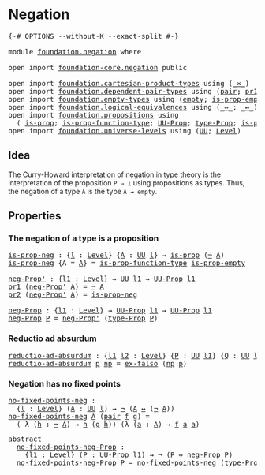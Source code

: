 # Negation

<pre class="Agda"><a id="21" class="Symbol">{-#</a> <a id="25" class="Keyword">OPTIONS</a> <a id="33" class="Pragma">--without-K</a> <a id="45" class="Pragma">--exact-split</a> <a id="59" class="Symbol">#-}</a>

<a id="64" class="Keyword">module</a> <a id="71" href="foundation.negation.html" class="Module">foundation.negation</a> <a id="91" class="Keyword">where</a>

<a id="98" class="Keyword">open</a> <a id="103" class="Keyword">import</a> <a id="110" href="foundation-core.negation.html" class="Module">foundation-core.negation</a> <a id="135" class="Keyword">public</a>

<a id="143" class="Keyword">open</a> <a id="148" class="Keyword">import</a> <a id="155" href="foundation.cartesian-product-types.html" class="Module">foundation.cartesian-product-types</a> <a id="190" class="Keyword">using</a> <a id="196" class="Symbol">(</a><a id="197" href="foundation-core.cartesian-product-types.html#577" class="Function Operator">_×_</a><a id="200" class="Symbol">)</a>
<a id="202" class="Keyword">open</a> <a id="207" class="Keyword">import</a> <a id="214" href="foundation.dependent-pair-types.html" class="Module">foundation.dependent-pair-types</a> <a id="246" class="Keyword">using</a> <a id="252" class="Symbol">(</a><a id="253" href="foundation-core.dependent-pair-types.html#575" class="InductiveConstructor">pair</a><a id="257" class="Symbol">;</a> <a id="259" href="foundation-core.dependent-pair-types.html#592" class="Field">pr1</a><a id="262" class="Symbol">;</a> <a id="264" href="foundation-core.dependent-pair-types.html#604" class="Field">pr2</a><a id="267" class="Symbol">)</a>
<a id="269" class="Keyword">open</a> <a id="274" class="Keyword">import</a> <a id="281" href="foundation.empty-types.html" class="Module">foundation.empty-types</a> <a id="304" class="Keyword">using</a> <a id="310" class="Symbol">(</a><a id="311" href="foundation-core.empty-types.html#1047" class="Datatype">empty</a><a id="316" class="Symbol">;</a> <a id="318" href="foundation-core.empty-types.html#2367" class="Function">is-prop-empty</a><a id="331" class="Symbol">;</a> <a id="333" href="foundation-core.empty-types.html#1150" class="Function">ex-falso</a><a id="341" class="Symbol">)</a>
<a id="343" class="Keyword">open</a> <a id="348" class="Keyword">import</a> <a id="355" href="foundation.logical-equivalences.html" class="Module">foundation.logical-equivalences</a> <a id="387" class="Keyword">using</a> <a id="393" class="Symbol">(</a><a id="394" href="foundation-core.logical-equivalences.html#1025" class="Function Operator">_⇔_</a><a id="397" class="Symbol">;</a> <a id="399" href="foundation-core.logical-equivalences.html#886" class="Function Operator">_↔_</a><a id="402" class="Symbol">)</a>
<a id="404" class="Keyword">open</a> <a id="409" class="Keyword">import</a> <a id="416" href="foundation.propositions.html" class="Module">foundation.propositions</a> <a id="440" class="Keyword">using</a>
  <a id="448" class="Symbol">(</a> <a id="450" href="foundation-core.propositions.html#1246" class="Function">is-prop</a><a id="457" class="Symbol">;</a> <a id="459" href="foundation.propositions.html#3080" class="Function">is-prop-function-type</a><a id="480" class="Symbol">;</a> <a id="482" href="foundation-core.propositions.html#1322" class="Function">UU-Prop</a><a id="489" class="Symbol">;</a> <a id="491" href="foundation-core.propositions.html#1424" class="Function">type-Prop</a><a id="500" class="Symbol">;</a> <a id="502" href="foundation-core.propositions.html#1491" class="Function">is-prop-type-Prop</a><a id="519" class="Symbol">)</a>
<a id="521" class="Keyword">open</a> <a id="526" class="Keyword">import</a> <a id="533" href="foundation.universe-levels.html" class="Module">foundation.universe-levels</a> <a id="560" class="Keyword">using</a> <a id="566" class="Symbol">(</a><a id="567" href="foundation-core.universe-levels.html#222" class="Primitive">UU</a><a id="569" class="Symbol">;</a> <a id="571" href="Agda.Primitive.html#597" class="Postulate">Level</a><a id="576" class="Symbol">)</a>
</pre>
## Idea

The Curry-Howard interpretation of negation in type theory is the interpretation of the proposition `P ⇒ ⊥` using propositions as types. Thus, the negation of a type `A` is the type `A → empty`.

## Properties

### The negation of a type is a proposition

<pre class="Agda"><a id="is-prop-neg"></a><a id="856" href="foundation.negation.html#856" class="Function">is-prop-neg</a> <a id="868" class="Symbol">:</a> <a id="870" class="Symbol">{</a><a id="871" href="foundation.negation.html#871" class="Bound">l</a> <a id="873" class="Symbol">:</a> <a id="875" href="Agda.Primitive.html#597" class="Postulate">Level</a><a id="880" class="Symbol">}</a> <a id="882" class="Symbol">{</a><a id="883" href="foundation.negation.html#883" class="Bound">A</a> <a id="885" class="Symbol">:</a> <a id="887" href="foundation-core.universe-levels.html#222" class="Primitive">UU</a> <a id="890" href="foundation.negation.html#871" class="Bound">l</a><a id="891" class="Symbol">}</a> <a id="893" class="Symbol">→</a> <a id="895" href="foundation-core.propositions.html#1246" class="Function">is-prop</a> <a id="903" class="Symbol">(</a><a id="904" href="foundation-core.negation.html#452" class="Function">¬</a> <a id="906" href="foundation.negation.html#883" class="Bound">A</a><a id="907" class="Symbol">)</a>
<a id="909" href="foundation.negation.html#856" class="Function">is-prop-neg</a> <a id="921" class="Symbol">{</a><a id="922" class="Argument">A</a> <a id="924" class="Symbol">=</a> <a id="926" href="foundation.negation.html#926" class="Bound">A</a><a id="927" class="Symbol">}</a> <a id="929" class="Symbol">=</a> <a id="931" href="foundation.propositions.html#3080" class="Function">is-prop-function-type</a> <a id="953" href="foundation-core.empty-types.html#2367" class="Function">is-prop-empty</a>

<a id="neg-Prop&#39;"></a><a id="968" href="foundation.negation.html#968" class="Function">neg-Prop&#39;</a> <a id="978" class="Symbol">:</a> <a id="980" class="Symbol">{</a><a id="981" href="foundation.negation.html#981" class="Bound">l1</a> <a id="984" class="Symbol">:</a> <a id="986" href="Agda.Primitive.html#597" class="Postulate">Level</a><a id="991" class="Symbol">}</a> <a id="993" class="Symbol">→</a> <a id="995" href="foundation-core.universe-levels.html#222" class="Primitive">UU</a> <a id="998" href="foundation.negation.html#981" class="Bound">l1</a> <a id="1001" class="Symbol">→</a> <a id="1003" href="foundation-core.propositions.html#1322" class="Function">UU-Prop</a> <a id="1011" href="foundation.negation.html#981" class="Bound">l1</a>
<a id="1014" href="foundation-core.dependent-pair-types.html#592" class="Field">pr1</a> <a id="1018" class="Symbol">(</a><a id="1019" href="foundation.negation.html#968" class="Function">neg-Prop&#39;</a> <a id="1029" href="foundation.negation.html#1029" class="Bound">A</a><a id="1030" class="Symbol">)</a> <a id="1032" class="Symbol">=</a> <a id="1034" href="foundation-core.negation.html#452" class="Function">¬</a> <a id="1036" href="foundation.negation.html#1029" class="Bound">A</a>
<a id="1038" href="foundation-core.dependent-pair-types.html#604" class="Field">pr2</a> <a id="1042" class="Symbol">(</a><a id="1043" href="foundation.negation.html#968" class="Function">neg-Prop&#39;</a> <a id="1053" href="foundation.negation.html#1053" class="Bound">A</a><a id="1054" class="Symbol">)</a> <a id="1056" class="Symbol">=</a> <a id="1058" href="foundation.negation.html#856" class="Function">is-prop-neg</a>

<a id="neg-Prop"></a><a id="1071" href="foundation.negation.html#1071" class="Function">neg-Prop</a> <a id="1080" class="Symbol">:</a> <a id="1082" class="Symbol">{</a><a id="1083" href="foundation.negation.html#1083" class="Bound">l1</a> <a id="1086" class="Symbol">:</a> <a id="1088" href="Agda.Primitive.html#597" class="Postulate">Level</a><a id="1093" class="Symbol">}</a> <a id="1095" class="Symbol">→</a> <a id="1097" href="foundation-core.propositions.html#1322" class="Function">UU-Prop</a> <a id="1105" href="foundation.negation.html#1083" class="Bound">l1</a> <a id="1108" class="Symbol">→</a> <a id="1110" href="foundation-core.propositions.html#1322" class="Function">UU-Prop</a> <a id="1118" href="foundation.negation.html#1083" class="Bound">l1</a>
<a id="1121" href="foundation.negation.html#1071" class="Function">neg-Prop</a> <a id="1130" href="foundation.negation.html#1130" class="Bound">P</a> <a id="1132" class="Symbol">=</a> <a id="1134" href="foundation.negation.html#968" class="Function">neg-Prop&#39;</a> <a id="1144" class="Symbol">(</a><a id="1145" href="foundation-core.propositions.html#1424" class="Function">type-Prop</a> <a id="1155" href="foundation.negation.html#1130" class="Bound">P</a><a id="1156" class="Symbol">)</a>
</pre>
### Reductio ad absurdum

<pre class="Agda"><a id="reductio-ad-absurdum"></a><a id="1197" href="foundation.negation.html#1197" class="Function">reductio-ad-absurdum</a> <a id="1218" class="Symbol">:</a> <a id="1220" class="Symbol">{</a><a id="1221" href="foundation.negation.html#1221" class="Bound">l1</a> <a id="1224" href="foundation.negation.html#1224" class="Bound">l2</a> <a id="1227" class="Symbol">:</a> <a id="1229" href="Agda.Primitive.html#597" class="Postulate">Level</a><a id="1234" class="Symbol">}</a> <a id="1236" class="Symbol">{</a><a id="1237" href="foundation.negation.html#1237" class="Bound">P</a> <a id="1239" class="Symbol">:</a> <a id="1241" href="foundation-core.universe-levels.html#222" class="Primitive">UU</a> <a id="1244" href="foundation.negation.html#1221" class="Bound">l1</a><a id="1246" class="Symbol">}</a> <a id="1248" class="Symbol">{</a><a id="1249" href="foundation.negation.html#1249" class="Bound">Q</a> <a id="1251" class="Symbol">:</a> <a id="1253" href="foundation-core.universe-levels.html#222" class="Primitive">UU</a> <a id="1256" href="foundation.negation.html#1224" class="Bound">l2</a><a id="1258" class="Symbol">}</a> <a id="1260" class="Symbol">→</a> <a id="1262" href="foundation.negation.html#1237" class="Bound">P</a> <a id="1264" class="Symbol">→</a> <a id="1266" href="foundation-core.negation.html#452" class="Function">¬</a> <a id="1268" href="foundation.negation.html#1237" class="Bound">P</a> <a id="1270" class="Symbol">→</a> <a id="1272" href="foundation.negation.html#1249" class="Bound">Q</a>
<a id="1274" href="foundation.negation.html#1197" class="Function">reductio-ad-absurdum</a> <a id="1295" href="foundation.negation.html#1295" class="Bound">p</a> <a id="1297" href="foundation.negation.html#1297" class="Bound">np</a> <a id="1300" class="Symbol">=</a> <a id="1302" href="foundation-core.empty-types.html#1150" class="Function">ex-falso</a> <a id="1311" class="Symbol">(</a><a id="1312" href="foundation.negation.html#1297" class="Bound">np</a> <a id="1315" href="foundation.negation.html#1295" class="Bound">p</a><a id="1316" class="Symbol">)</a>
</pre>
### Negation has no fixed points

<pre class="Agda"><a id="no-fixed-points-neg"></a><a id="1365" href="foundation.negation.html#1365" class="Function">no-fixed-points-neg</a> <a id="1385" class="Symbol">:</a>
  <a id="1389" class="Symbol">{</a><a id="1390" href="foundation.negation.html#1390" class="Bound">l</a> <a id="1392" class="Symbol">:</a> <a id="1394" href="Agda.Primitive.html#597" class="Postulate">Level</a><a id="1399" class="Symbol">}</a> <a id="1401" class="Symbol">(</a><a id="1402" href="foundation.negation.html#1402" class="Bound">A</a> <a id="1404" class="Symbol">:</a> <a id="1406" href="foundation-core.universe-levels.html#222" class="Primitive">UU</a> <a id="1409" href="foundation.negation.html#1390" class="Bound">l</a><a id="1410" class="Symbol">)</a> <a id="1412" class="Symbol">→</a> <a id="1414" href="foundation-core.negation.html#452" class="Function">¬</a> <a id="1416" class="Symbol">(</a><a id="1417" href="foundation.negation.html#1402" class="Bound">A</a> <a id="1419" href="foundation-core.logical-equivalences.html#886" class="Function Operator">↔</a> <a id="1421" class="Symbol">(</a><a id="1422" href="foundation-core.negation.html#452" class="Function">¬</a> <a id="1424" href="foundation.negation.html#1402" class="Bound">A</a><a id="1425" class="Symbol">))</a>
<a id="1428" href="foundation.negation.html#1365" class="Function">no-fixed-points-neg</a> <a id="1448" href="foundation.negation.html#1448" class="Bound">A</a> <a id="1450" class="Symbol">(</a><a id="1451" href="foundation-core.dependent-pair-types.html#575" class="InductiveConstructor">pair</a> <a id="1456" href="foundation.negation.html#1456" class="Bound">f</a> <a id="1458" href="foundation.negation.html#1458" class="Bound">g</a><a id="1459" class="Symbol">)</a> <a id="1461" class="Symbol">=</a>
  <a id="1465" class="Symbol">(</a> <a id="1467" class="Symbol">λ</a> <a id="1469" class="Symbol">(</a><a id="1470" href="foundation.negation.html#1470" class="Bound">h</a> <a id="1472" class="Symbol">:</a> <a id="1474" href="foundation-core.negation.html#452" class="Function">¬</a> <a id="1476" href="foundation.negation.html#1448" class="Bound">A</a><a id="1477" class="Symbol">)</a> <a id="1479" class="Symbol">→</a> <a id="1481" href="foundation.negation.html#1470" class="Bound">h</a> <a id="1483" class="Symbol">(</a><a id="1484" href="foundation.negation.html#1458" class="Bound">g</a> <a id="1486" href="foundation.negation.html#1470" class="Bound">h</a><a id="1487" class="Symbol">))</a> <a id="1490" class="Symbol">(λ</a> <a id="1493" class="Symbol">(</a><a id="1494" href="foundation.negation.html#1494" class="Bound">a</a> <a id="1496" class="Symbol">:</a> <a id="1498" href="foundation.negation.html#1448" class="Bound">A</a><a id="1499" class="Symbol">)</a> <a id="1501" class="Symbol">→</a> <a id="1503" href="foundation.negation.html#1456" class="Bound">f</a> <a id="1505" href="foundation.negation.html#1494" class="Bound">a</a> <a id="1507" href="foundation.negation.html#1494" class="Bound">a</a><a id="1508" class="Symbol">)</a>
</pre>
<pre class="Agda"><a id="1523" class="Keyword">abstract</a>
  <a id="no-fixed-points-neg-Prop"></a><a id="1534" href="foundation.negation.html#1534" class="Function">no-fixed-points-neg-Prop</a> <a id="1559" class="Symbol">:</a>
    <a id="1565" class="Symbol">{</a><a id="1566" href="foundation.negation.html#1566" class="Bound">l1</a> <a id="1569" class="Symbol">:</a> <a id="1571" href="Agda.Primitive.html#597" class="Postulate">Level</a><a id="1576" class="Symbol">}</a> <a id="1578" class="Symbol">(</a><a id="1579" href="foundation.negation.html#1579" class="Bound">P</a> <a id="1581" class="Symbol">:</a> <a id="1583" href="foundation-core.propositions.html#1322" class="Function">UU-Prop</a> <a id="1591" href="foundation.negation.html#1566" class="Bound">l1</a><a id="1593" class="Symbol">)</a> <a id="1595" class="Symbol">→</a> <a id="1597" href="foundation-core.negation.html#452" class="Function">¬</a> <a id="1599" class="Symbol">(</a><a id="1600" href="foundation.negation.html#1579" class="Bound">P</a> <a id="1602" href="foundation-core.logical-equivalences.html#1025" class="Function Operator">⇔</a> <a id="1604" href="foundation.negation.html#1071" class="Function">neg-Prop</a> <a id="1613" href="foundation.negation.html#1579" class="Bound">P</a><a id="1614" class="Symbol">)</a>
  <a id="1618" href="foundation.negation.html#1534" class="Function">no-fixed-points-neg-Prop</a> <a id="1643" href="foundation.negation.html#1643" class="Bound">P</a> <a id="1645" class="Symbol">=</a> <a id="1647" href="foundation.negation.html#1365" class="Function">no-fixed-points-neg</a> <a id="1667" class="Symbol">(</a><a id="1668" href="foundation-core.propositions.html#1424" class="Function">type-Prop</a> <a id="1678" href="foundation.negation.html#1643" class="Bound">P</a><a id="1679" class="Symbol">)</a>
</pre>